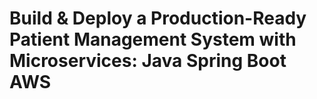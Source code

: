 # Build & Deploy a Production-Ready Patient Management System with Microservices: Java Spring Boot AWS